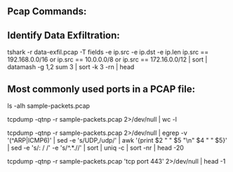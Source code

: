 Pcap Commands:
----------------

Identify Data Exfiltration:
---------------------------
tshark -r data-exfil.pcap -T fields -e ip.src -e ip.dst -e ip.len ip.src == 192.168.0.0/16 or ip.src == 10.0.0.0/8 or ip.src == 172.16.0.0/12 | sort | datamash -g 1,2 sum 3 | sort -k 3 -rn | head


Most commonly used ports in a PCAP file:
----------------------------------------

ls -alh sample-packets.pcap

tcpdump -qtnp -r sample-packets.pcap 2>/dev/null | wc -l

tcpdump -qtnp -r sample-packets.pcap 2>/dev/null | egrep -v '(^ARP|ICMP6)' | sed -e 's/UDP,/udp/' | awk '{print $2 " " $5 "\n" $4 " " $5}' | sed -e 's/: / /' -e 's/^.*\.//' | sort | uniq -c | sort -nr | head -20

tcpdump -qtnp -r sample-packets.pcap 'tcp port 443' 2>/dev/null | head -1